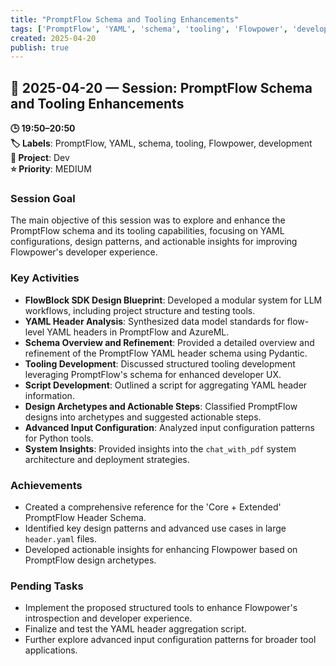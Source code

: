 ```yaml
---
title: "PromptFlow Schema and Tooling Enhancements"
tags: ['PromptFlow', 'YAML', 'schema', 'tooling', 'Flowpower', 'development']
created: 2025-04-20
publish: true
---
```


## 📅 2025-04-20 — Session: PromptFlow Schema and Tooling Enhancements

**🕒 19:50–20:50**  
**🏷️ Labels**: PromptFlow, YAML, schema, tooling, Flowpower, development  
**📂 Project**: Dev  
**⭐ Priority**: MEDIUM  


### Session Goal
The main objective of this session was to explore and enhance the PromptFlow schema and its tooling capabilities, focusing on YAML configurations, design patterns, and actionable insights for improving Flowpower's developer experience.

### Key Activities
- **FlowBlock SDK Design Blueprint**: Developed a modular system for LLM workflows, including project structure and testing tools.
- **YAML Header Analysis**: Synthesized data model standards for flow-level YAML headers in PromptFlow and AzureML.
- **Schema Overview and Refinement**: Provided a detailed overview and refinement of the PromptFlow YAML header schema using Pydantic.
- **Tooling Development**: Discussed structured tooling development leveraging PromptFlow's schema for enhanced developer UX.
- **Script Development**: Outlined a script for aggregating YAML header information.
- **Design Archetypes and Actionable Steps**: Classified PromptFlow designs into archetypes and suggested actionable steps.
- **Advanced Input Configuration**: Analyzed input configuration patterns for Python tools.
- **System Insights**: Provided insights into the `chat_with_pdf` system architecture and deployment strategies.

### Achievements
- Created a comprehensive reference for the 'Core + Extended' PromptFlow Header Schema.
- Identified key design patterns and advanced use cases in large `header.yaml` files.
- Developed actionable insights for enhancing Flowpower based on PromptFlow design archetypes.

### Pending Tasks
- Implement the proposed structured tools to enhance Flowpower's introspection and developer experience.
- Finalize and test the YAML header aggregation script.
- Further explore advanced input configuration patterns for broader tool applications.
